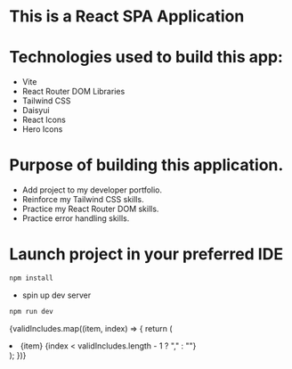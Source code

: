 # This is a React SPA Application

# Technologies used to build this app:

- Vite
- React Router DOM Libraries
- Tailwind CSS
- Daisyui
- React Icons
- Hero Icons

# Purpose of building this application.

- Add project to my developer portfolio.
- Reinforce my Tailwind CSS skills.
- Practice my React Router DOM skills.
- Practice error handling skills.

# Launch project in your preferred IDE

```sh
npm install
```

- spin up dev server

```sh
npm run dev
```

{validIncludes.map((item, index) => {
return (
<li key={item} className="flex gap-x-3">
<CheckIcon
                  className="h-6 w-5 flex-none text-indigo-600"
                  aria-hidden="true"
                />
{item}
{index < validIncludes.length - 1 ? "," : ""}
</li>
);
})}
